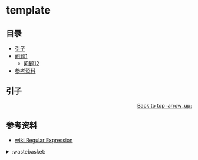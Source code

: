 # template
## <a name="index"></a> 目录
- [引子](#start)
- [问题1](#style)
  - [问题12](#link)
- [参考资料](#reference)


## <a name="start"></a> 引子


<div align="right"><a href="#index">Back to top :arrow_up:</a></div>

## <a name="reference"></a> 参考资料
- [wiki Regular Expression][url-reference-1]

[url-base]:https://xxholic.github.io/blog/draft

[url-reference-1]:https://en.wikipedia.org/wiki/Regular_expression

[url-local-rail]:./images/48/rail.png

<details>
<summary>:wastebasket:</summary>


最近在看[《黑暗的左手》][url-book]，里面关于性的设定很有意思，在书中描述的星球上，是没有性别区分的。下面是书中部分摘录。



![49-poster][url-local-poster]

</details>

[url-book]:https://book.douban.com/subject/26916012/
[url-local-poster]:./images/49/poster.jpg
